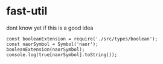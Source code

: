 # fast-util

dont know yet if this is a good idea 


```
const booleanExtension = require('./src/types/boolean');
const naorSymbol = Symbol('naor');
booleanExtension(naorSymbol);
console.log(true[naorSymbol].toString());
```